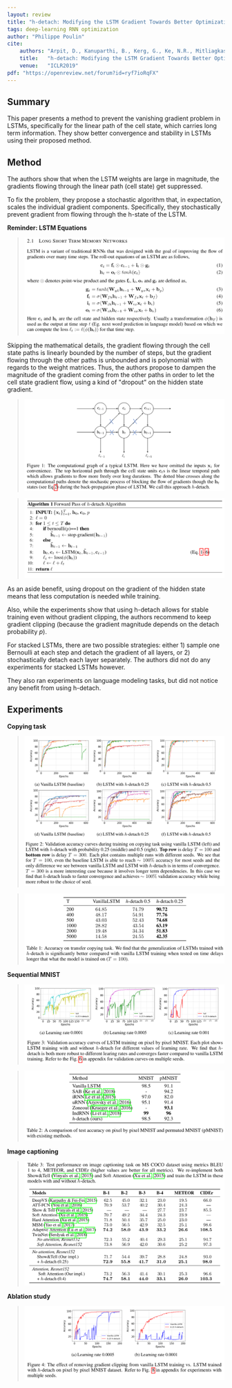 ```yaml
---
layout: review
title: "h-detach: Modifying the LSTM Gradient Towards Better Optimization"
tags: deep-learning RNN optimization
author: "Philippe Poulin"
cite:
    authors: "Arpit, D., Kanuparthi, B., Kerg, G., Ke, N.R., Mitliagkas, I. and Bengio, Y."
    title:   "h-detach: Modifying the LSTM Gradient Towards Better Optimization"
    venue:   "ICLR2019"
pdf: "https://openreview.net/forum?id=ryf7ioRqFX"
---
```


## Summary

This paper presents a method to prevent the vanishing gradient problem in LSTMs, specifically for the linear path of the cell state, which carries long term information. They show better convergence and stability in LSTMs using their proposed method.


## Method

The authors show that when the LSTM weights are large in magnitude, the gradients flowing through the linear path (cell state) get suppressed.

To fix the problem, they propose a stochastic algorithm that, in expectation, scales the individual gradient components.
Specifically, they stochastically prevent gradient from flowing through the h-state of the LSTM.


**Reminder: LSTM Equations**

> ![](/deep-learning/images/hdetach/equation1-6.png)

Skipping the mathematical details, the gradient flowing through the cell state paths is linearly bounded by the number of steps, but the gradient flowing through the other paths is unbounded and is polynomial with regards to the weight matrices.
Thus, the authors propose to dampen the magnitude of the gradient coming from the other paths in order to let the cell state gradient flow, using a kind of "dropout" on the hidden state gradient.

> ![](/deep-learning/images/hdetach/figure1.png)

> ![](/deep-learning/images/hdetach/algorithm1.png)

As an aside benefit, using dropout on the gradient of the hidden state means that less computation is needed while training.

Also, while the experiments show that using h-detach allows for stable training even without gradient clipping, the authors recommend to keep gradient clipping (because the gradient magnitude depends on the detach probability _p_).

For stacked LSTMs, there are two possible strategies: either 1) sample one Bernoulli at each step and detach the gradient of all layers, or 2) stochastically detach each layer separately. The authors did not do any experiments for stacked LSTMs however.

They also ran experiments on language modeling tasks, but did not notice any benefit from using h-detach.

## Experiments

**Copying task**

> ![](/deep-learning/images/hdetach/figure2.png)

> ![](/deep-learning/images/hdetach/table1.png)


**Sequential MNIST**

> ![](/deep-learning/images/hdetach/figure3.png)

> ![](/deep-learning/images/hdetach/table2.png)


**Image captioning**

> ![](/deep-learning/images/hdetach/table3.png)


**Ablation study**

> ![](/deep-learning/images/hdetach/figure4.png)



